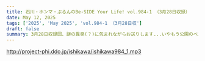 ```yaml
---
title: 石川・ホンマ・ぶるんのBe-SIDE Your Life! vol.984-1 （3月28日収録）
date: May 12, 2025
tags: ['2025', 'May 2025', 'vol.984-1 （3月28日収']
draft: false
summary: 3月28日収録回、謎の異臭(？)に包まれながらお送りします...いやもう公園のベンチで録ったらどうかしら（爆）さてプロ野球、レギュラー・シーズンが開幕しました。アナタの推し球団、推し選手の調子はいかがですか？そんな中、ファスティング最終局面の石川代表に、想像だにしなかった【苦難】が訪れます...
---
```


http://project-phi.ddo.jp/ishikawa/ishikawa984_1.mp3